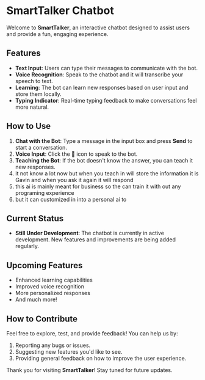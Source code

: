 # SmartTalker Chatbot

Welcome to **SmartTalker**, an interactive chatbot designed to assist users and provide a fun, engaging experience.

## Features
- **Text Input**: Users can type their messages to communicate with the bot.
- **Voice Recognition**: Speak to the chatbot and it will transcribe your speech to text.
- **Learning**: The bot can learn new responses based on user input and store them locally.
- **Typing Indicator**: Real-time typing feedback to make conversations feel more natural.

## How to Use
1. **Chat with the Bot**: Type a message in the input box and press **Send** to start a conversation.
2. **Voice Input**: Click the 🎤 icon to speak to the bot.
3. **Teaching the Bot**: If the bot doesn't know the answer, you can teach it new responses.
4. it not know a lot now but when you teach in will store the information it is Gavin and when you ask it again it will respond
5. this ai is mainly meant for business so the can train it with out any programing experience
6. but it can customized in into a personal ai to

## Current Status
- **Still Under Development**: The chatbot is currently in active development. New features and improvements are being added regularly.

## Upcoming Features
- Enhanced learning capabilities
- Improved voice recognition
- More personalized responses
- And much more!

## How to Contribute
Feel free to explore, test, and provide feedback! You can help us by:
1. Reporting any bugs or issues.
2. Suggesting new features you'd like to see.
3. Providing general feedback on how to improve the user experience.

Thank you for visiting **SmartTalker**! Stay tuned for future updates.
